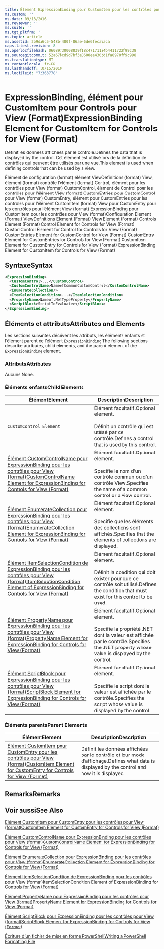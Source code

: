 ```yaml
---
title: Élément ExpressionBinding pour CustomItem pour les contrôles pour View (format) | Microsoft Docs
ms.custom: ''
ms.date: 09/13/2016
ms.reviewer: ''
ms.suite: ''
ms.tgt_pltfrm: ''
ms.topic: article
ms.assetid: 2b9da6c5-548b-480f-86ae-6de6fecabaca
caps.latest.revision: 8
ms.openlocfilehash: 06089730008839f18c471711a4b4411722f99c38
ms.sourcegitcommit: 52a67bcd9d7bf3e8600ea4302d1fa8970ff9c998
ms.translationtype: MT
ms.contentlocale: fr-FR
ms.lasthandoff: 10/15/2019
ms.locfileid: "72363778"
---
```

# <a name="expressionbinding-element-for-customitem-for-controls-for-view-format"></a><span data-ttu-id="efaaf-102">ExpressionBinding, élément pour CustomItem pour Controls pour View (Format)</span><span class="sxs-lookup"><span data-stu-id="efaaf-102">ExpressionBinding Element for CustomItem for Controls for View (Format)</span></span>

<span data-ttu-id="efaaf-103">Définit les données affichées par le contrôle.</span><span class="sxs-lookup"><span data-stu-id="efaaf-103">Defines the data that is displayed by the control.</span></span> <span data-ttu-id="efaaf-104">Cet élément est utilisé lors de la définition de contrôles qui peuvent être utilisés par une vue.</span><span class="sxs-lookup"><span data-stu-id="efaaf-104">This element is used when defining controls that can be used by a view.</span></span>

<span data-ttu-id="efaaf-105">Élément de configuration (format) élément ViewDefinitions (format) View, élément (format) contrôle l’élément (format) Control, élément pour les contrôles pour View (format) CustomControl, élément de Control pour les contrôles pour l’élément View (format) CustomEntries pour CustomControl pour View (format) CustomEntry, élément pour CustomEntries pour les contrôles pour l’élément CustomItem (format) View pour CustomEntry pour les contrôles pour l’élément View (format) ExpressionBinding pour CustomItem pour les contrôles pour View (format)</span><span class="sxs-lookup"><span data-stu-id="efaaf-105">Configuration Element (Format) ViewDefinitions Element (Format) View Element (Format) Controls Element (Format) Control Element for Controls for View (Format) CustomControl Element for Control for Controls for View (Format) CustomEntries Element for CustomControl for View (Format) CustomEntry Element for CustomEntries for Controls for View (Format) CustomItem Element for CustomEntry for Controls for View (Format) ExpressionBinding Element for CustomItem for Controls for View (Format)</span></span>

## <a name="syntax"></a><span data-ttu-id="efaaf-106">Syntaxe</span><span class="sxs-lookup"><span data-stu-id="efaaf-106">Syntax</span></span>

```xml
<ExpressionBinding>
  <CustomControl>...</CustomControl>
  <CustomControlName>NameofCommonCustomControl</CustomControlName>
  <EnumerateCollection/>
  <ItemSelectionCondition>...</ItemSelectionCondition>
  <PropertyName>Nameof.NetTypeProperty</PropertyName>
  <ScriptBlock>ScriptToEvaluate></ScriptBlock>
</ExpressionBinding>
```

## <a name="attributes-and-elements"></a><span data-ttu-id="efaaf-107">Éléments et attributs</span><span class="sxs-lookup"><span data-stu-id="efaaf-107">Attributes and Elements</span></span>

<span data-ttu-id="efaaf-108">Les sections suivantes décrivent les attributs, les éléments enfants et l’élément parent de l’élément `ExpressionBinding`.</span><span class="sxs-lookup"><span data-stu-id="efaaf-108">The following sections describe attributes, child elements, and the parent element of the `ExpressionBinding` element.</span></span>

### <a name="attributes"></a><span data-ttu-id="efaaf-109">Attributs</span><span class="sxs-lookup"><span data-stu-id="efaaf-109">Attributes</span></span>

<span data-ttu-id="efaaf-110">Aucune.</span><span class="sxs-lookup"><span data-stu-id="efaaf-110">None.</span></span>

### <a name="child-elements"></a><span data-ttu-id="efaaf-111">Éléments enfants</span><span class="sxs-lookup"><span data-stu-id="efaaf-111">Child Elements</span></span>

|<span data-ttu-id="efaaf-112">Élément</span><span class="sxs-lookup"><span data-stu-id="efaaf-112">Element</span></span>|<span data-ttu-id="efaaf-113">Description</span><span class="sxs-lookup"><span data-stu-id="efaaf-113">Description</span></span>|
|-------------|-----------------|
|`CustomControl Element`|<span data-ttu-id="efaaf-114">Élément facultatif.</span><span class="sxs-lookup"><span data-stu-id="efaaf-114">Optional element.</span></span><br /><br /> <span data-ttu-id="efaaf-115">Définit un contrôle qui est utilisé par ce contrôle.</span><span class="sxs-lookup"><span data-stu-id="efaaf-115">Defines a control that is used by this control.</span></span>|
|[<span data-ttu-id="efaaf-116">Élément CustomControlName pour ExpressionBinding pour les contrôles pour View (format)</span><span class="sxs-lookup"><span data-stu-id="efaaf-116">CustomControlName Element for ExpressionBinding for Controls for View (Format)</span></span>](./customcontrolname-element-for-expressionbinding-for-controls-for-view-format.md)|<span data-ttu-id="efaaf-117">Élément facultatif.</span><span class="sxs-lookup"><span data-stu-id="efaaf-117">Optional element.</span></span><br /><br /> <span data-ttu-id="efaaf-118">Spécifie le nom d’un contrôle commun ou d’un contrôle View.</span><span class="sxs-lookup"><span data-stu-id="efaaf-118">Specifies the name of a common control or a view control.</span></span>|
|[<span data-ttu-id="efaaf-119">Élément EnumerateCollection pour ExpressionBinding pour les contrôles pour View (format)</span><span class="sxs-lookup"><span data-stu-id="efaaf-119">EnumerateCollection Element for ExpressionBinding for Controls for View (Format)</span></span>](./enumeratecollection-element-for-expressionbinding-for-controls-for-view-format.md)|<span data-ttu-id="efaaf-120">Élément facultatif.</span><span class="sxs-lookup"><span data-stu-id="efaaf-120">Optional element.</span></span><br /><br /> <span data-ttu-id="efaaf-121">Spécifie que les éléments des collections sont affichés.</span><span class="sxs-lookup"><span data-stu-id="efaaf-121">Specifies that the elements of collections are displayed.</span></span>|
|[<span data-ttu-id="efaaf-122">Élément ItemSelectionCondition de ExpressionBinding pour les contrôles pour View (format)</span><span class="sxs-lookup"><span data-stu-id="efaaf-122">ItemSelectionCondition Element of ExpressionBinding for Controls for View (Format)</span></span>](./itemselectioncondition-element-for-expressionbinding-for-controls-for-view-format.md)|<span data-ttu-id="efaaf-123">Élément facultatif.</span><span class="sxs-lookup"><span data-stu-id="efaaf-123">Optional element.</span></span><br /><br /> <span data-ttu-id="efaaf-124">Définit la condition qui doit exister pour que ce contrôle soit utilisé.</span><span class="sxs-lookup"><span data-stu-id="efaaf-124">Defines the condition that must exist for this control to be used.</span></span>|
|[<span data-ttu-id="efaaf-125">Élément PropertyName pour ExpressionBinding pour les contrôles pour View (format)</span><span class="sxs-lookup"><span data-stu-id="efaaf-125">PropertyName Element for ExpressionBinding for Controls for View (Format)</span></span>](./propertyname-element-for-expressionbinding-for-controls-for-view-format.md)|<span data-ttu-id="efaaf-126">Élément facultatif.</span><span class="sxs-lookup"><span data-stu-id="efaaf-126">Optional element.</span></span><br /><br /> <span data-ttu-id="efaaf-127">Spécifie la propriété .NET dont la valeur est affichée par le contrôle.</span><span class="sxs-lookup"><span data-stu-id="efaaf-127">Specifies the .NET property whose value is displayed by the control.</span></span>|
|[<span data-ttu-id="efaaf-128">Élément ScriptBlock pour ExpressionBinding pour les contrôles pour View (format)</span><span class="sxs-lookup"><span data-stu-id="efaaf-128">ScriptBlock Element for ExpressionBinding for Controls for View (Format)</span></span>](./scriptblock-element-for-expressionbinding-for-controls-for-view-format.md)|<span data-ttu-id="efaaf-129">Élément facultatif.</span><span class="sxs-lookup"><span data-stu-id="efaaf-129">Optional element.</span></span><br /><br /> <span data-ttu-id="efaaf-130">Spécifie le script dont la valeur est affichée par le contrôle.</span><span class="sxs-lookup"><span data-stu-id="efaaf-130">Specifies the script whose value is displayed by the control.</span></span>|

### <a name="parent-elements"></a><span data-ttu-id="efaaf-131">Éléments parents</span><span class="sxs-lookup"><span data-stu-id="efaaf-131">Parent Elements</span></span>

|<span data-ttu-id="efaaf-132">Élément</span><span class="sxs-lookup"><span data-stu-id="efaaf-132">Element</span></span>|<span data-ttu-id="efaaf-133">Description</span><span class="sxs-lookup"><span data-stu-id="efaaf-133">Description</span></span>|
|-------------|-----------------|
|[<span data-ttu-id="efaaf-134">Élément CustomItem pour CustomEntry pour les contrôles pour View (format)</span><span class="sxs-lookup"><span data-stu-id="efaaf-134">CustomItem Element for CustomEntry for Controls for View (Format)</span></span>](./customitem-element-for-customentry-for-controls-for-view-format.md)|<span data-ttu-id="efaaf-135">Définit les données affichées par le contrôle et leur mode d’affichage.</span><span class="sxs-lookup"><span data-stu-id="efaaf-135">Defines what data is displayed by the control and how it is displayed.</span></span>|

## <a name="remarks"></a><span data-ttu-id="efaaf-136">Remarks</span><span class="sxs-lookup"><span data-stu-id="efaaf-136">Remarks</span></span>

## <a name="see-also"></a><span data-ttu-id="efaaf-137">Voir aussi</span><span class="sxs-lookup"><span data-stu-id="efaaf-137">See Also</span></span>

[<span data-ttu-id="efaaf-138">Élément CustomItem pour CustomEntry pour les contrôles pour View (format)</span><span class="sxs-lookup"><span data-stu-id="efaaf-138">CustomItem Element for CustomEntry for Controls for View (Format)</span></span>](./customitem-element-for-customentry-for-controls-for-view-format.md)

[<span data-ttu-id="efaaf-139">Élément CustomControlName pour ExpressionBinding pour les contrôles pour View (format)</span><span class="sxs-lookup"><span data-stu-id="efaaf-139">CustomControlName Element for ExpressionBinding for Controls for View (Format)</span></span>](./customcontrolname-element-for-expressionbinding-for-controls-for-view-format.md)

[<span data-ttu-id="efaaf-140">Élément EnumerateCollection pour ExpressionBinding pour les contrôles pour View (format)</span><span class="sxs-lookup"><span data-stu-id="efaaf-140">EnumerateCollection Element for ExpressionBinding for Controls for View (Format)</span></span>](./enumeratecollection-element-for-expressionbinding-for-controls-for-view-format.md)

[<span data-ttu-id="efaaf-141">Élément ItemSelectionCondition de ExpressionBinding pour les contrôles pour View (format)</span><span class="sxs-lookup"><span data-stu-id="efaaf-141">ItemSelectionCondition Element of ExpressionBinding for Controls for View (Format)</span></span>](./itemselectioncondition-element-for-expressionbinding-for-controls-for-view-format.md)

[<span data-ttu-id="efaaf-142">Élément PropertyName pour ExpressionBinding pour les contrôles pour View (format)</span><span class="sxs-lookup"><span data-stu-id="efaaf-142">PropertyName Element for ExpressionBinding for Controls for View (Format)</span></span>](./propertyname-element-for-expressionbinding-for-controls-for-view-format.md)

[<span data-ttu-id="efaaf-143">Élément ScriptBlock pour ExpressionBinding pour les contrôles pour View (format)</span><span class="sxs-lookup"><span data-stu-id="efaaf-143">ScriptBlock Element for ExpressionBinding for Controls for View (Format)</span></span>](./scriptblock-element-for-expressionbinding-for-controls-for-view-format.md)

[<span data-ttu-id="efaaf-144">Écriture d’un fichier de mise en forme PowerShell</span><span class="sxs-lookup"><span data-stu-id="efaaf-144">Writing a PowerShell Formatting File</span></span>](./writing-a-powershell-formatting-file.md)

